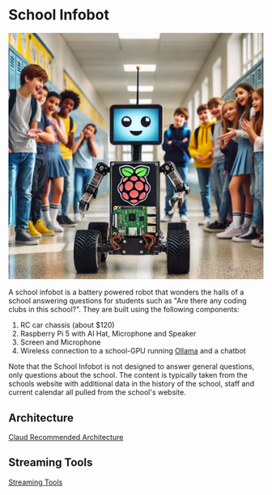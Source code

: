# School Infobot

![School Infobot](./school-infobot.png)

A school infobot is a battery powered robot that wonders
the halls of a school answering questions for students
such as "Are there any coding clubs in this school?".
They are built using the following components:

1. RC car chassis (about $120)
2. Raspberry Pi 5 with AI Hat, Microphone and Speaker
3. Screen and Microphone
4. Wireless connection to a school-GPU running [Ollama](../glossary.md#ollama) and a chatbot

Note that the School Infobot is not designed to answer general questions, only
questions about the school.  The content is typically taken
from the schools website with additional data in the
history of the school, staff and current calendar all
pulled from the school's website.

## Architecture

[Claud Recommended Architecture](./claude-arch.md)

## Streaming Tools

[Streaming Tools](streaming-tools.md)